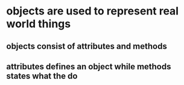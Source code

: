 # objects are used to represent real world things
## objects consist of attributes and methods
## attributes defines an object while methods states what the do
